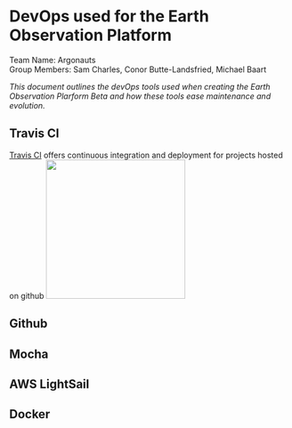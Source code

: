 # DevOps used for the Earth Observation Platform
Team Name: Argonauts   
Group Members: Sam Charles, Conor Butte-Landsfried, Michael Baart  
  
*This document outlines the devOps tools used when creating the Earth Observation Plarform Beta and how these tools ease maintenance and evolution.*

## Travis CI
[Travis CI] offers continuous integration and deployment for projects hosted on github <img src="https://travis-ci.com/images/logos/Tessa-1.png"  width="250"/>

## Github

## Mocha

## AWS LightSail

## Docker





[Travis CI]: https://travis-ci.org/
